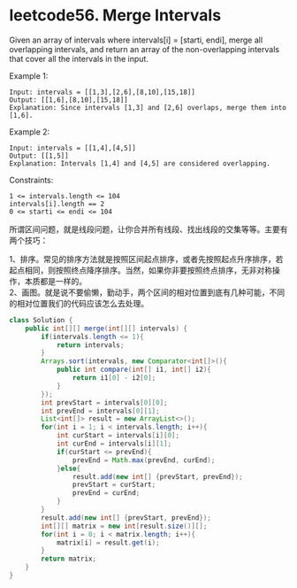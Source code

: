# leetcode56. Merge Intervals
Given an array of intervals where intervals[i] = [starti, endi], merge all overlapping intervals, and return an array of the non-overlapping intervals that cover all the intervals in the input.               
  
Example 1:
```
Input: intervals = [[1,3],[2,6],[8,10],[15,18]]     
Output: [[1,6],[8,10],[15,18]]      
Explanation: Since intervals [1,3] and [2,6] overlaps, merge them into [1,6].       
```

Example 2:    
```
Input: intervals = [[1,4],[4,5]]    
Output: [[1,5]]     
Explanation: Intervals [1,4] and [4,5] are considered overlapping.      
```

Constraints:
```
1 <= intervals.length <= 104      
intervals[i].length == 2      
0 <= starti <= endi <= 104      
```

所谓区间问题，就是线段问题，让你合并所有线段、找出线段的交集等等。主要有两个技巧：

1、排序。常见的排序方法就是按照区间起点排序，或者先按照起点升序排序，若起点相同，则按照终点降序排序。当然，如果你非要按照终点排序，无非对称操作，本质都是一样的。               
2、画图。就是说不要偷懒，勤动手，两个区间的相对位置到底有几种可能，不同的相对位置我们的代码应该怎么去处理。          

```java
class Solution {
    public int[][] merge(int[][] intervals) {
        if(intervals.length <= 1){
            return intervals;
        }
        Arrays.sort(intervals, new Comparator<int[]>(){
            public int compare(int[] i1, int[] i2){
                return i1[0] - i2[0];
            }
        });
        int prevStart = intervals[0][0];
        int prevEnd = intervals[0][1];
        List<int[]> result = new ArrayList<>();
        for(int i = 1; i < intervals.length; i++){
            int curStart = intervals[i][0];
            int curEnd = intervals[i][1];
            if(curStart <= prevEnd){
                prevEnd = Math.max(prevEnd, curEnd);
            }else{
                result.add(new int[] {prevStart, prevEnd});
                prevStart = curStart;
                prevEnd = curEnd;
            }
        }
        result.add(new int[] {prevStart, prevEnd});
        int[][] matrix = new int[result.size()][];
        for(int i = 0; i < matrix.length; i++){
            matrix[i] = result.get(i);
        }
        return matrix;
    }
}
```

